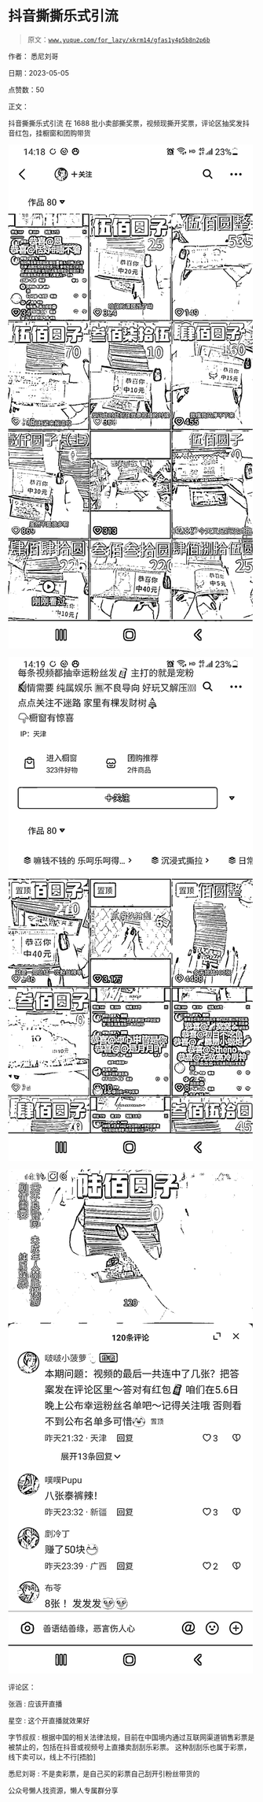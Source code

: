 # 抖音撕撕乐式引流

> 原文：[`www.yuque.com/for_lazy/xkrm14/gfas1y4p5b8n2p6b`](https://www.yuque.com/for_lazy/xkrm14/gfas1y4p5b8n2p6b)



作者： 悉尼刘哥



日期：2023-05-05



点赞数：50

<ne-card data-card-name="hr" data-card-type="block" id="U0JPw" data-event-boundary="card">

正文：



抖音撕撕乐式引流 在 1688 批小卖部撕奖票，视频现撕开奖票，评论区抽奖发抖音红包，挂橱窗和团购带货



<ne-card data-card-name="image" data-card-type="inline" id="WoTgs" data-event-boundary="card">![](img/e4cfe993678708ffe5864259d2e32c62.png)</ne-card>



<ne-card data-card-name="image" data-card-type="inline" id="rBBtg" data-event-boundary="card">![](img/a58c637fb694b5edb3d22dc78e27d8d2.png)</ne-card>



<ne-card data-card-name="image" data-card-type="inline" id="ivHa4" data-event-boundary="card">![](img/807be7ed7f952c2eb0a5ceb938b92e08.png)</ne-card>

<ne-card data-card-name="hr" data-card-type="block" id="y3U72" data-event-boundary="card">

评论区：



张涵 : 应该开直播



星空 : 这个开直播就效果好



字节叔叔 : 根据中国的相关法律法规，目前在中国境内通过互联网渠道销售彩票是被禁止的，包括在抖音或视频号上直播卖刮刮乐彩票。 这种刮刮乐也属于彩票，线下卖可以，线上不行[捂脸]



悉尼刘哥 : 不是卖彩票，是自己买的彩票自己刮开引粉丝带货的

<ne-card data-card-name="hr" data-card-type="block" id="kmX4w" data-event-boundary="card">

公众号懒人找资源，懒人专属群分享

</ne-card></ne-card></ne-card>